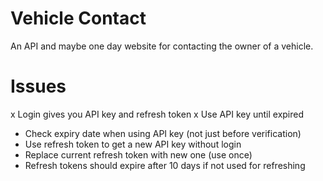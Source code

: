 # Vehicle Contact
An API and maybe one day website for contacting the owner of a vehicle.

# Issues
x Login gives you API key and refresh token
x Use API key until expired
- Check expiry date when using API key (not just before verification)
- Use refresh token to get a new API key without login
- Replace current refresh token with new one (use once)
- Refresh tokens should expire after 10 days if not used for refreshing
